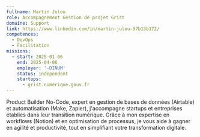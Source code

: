```yaml
---
fullname: Martin Julou
role: Accompagnement Gestion de projet Grist
domaine: Support
link: https://www.linkedin.com/in/martin-julou-97b13b172/
competences:
  - DevOps
  - Facilitation
missions:
  - start: 2025-01-06
    end: 2025-04-06
    employer: '-DINUM'
    status: independent
    startups:
      - grist.numerique.gouv.fr
---
```

Product Builder No-Code, expert en gestion de bases de données (Airtable) et automatisation (Make, Zapier), j'accompagne startups et entreprises établies dans leur transition numérique. Grâce à mon expertise en workflows (Notion) et en optimisation de processus, je vous aide à gagner en agilité et productivité, tout en simplifiant votre transformation digitale.